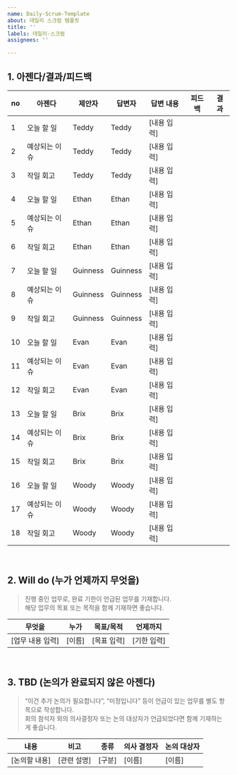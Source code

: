 ```yaml
---
name: Daily-Scrum-Template
about: 데일리 스크럼 템플릿
title: ''
labels: 데일리-스크럼
assignees: ''

---
```


## 1. 아젠다/결과/피드백

| no | 아젠다 | 제안자 | 답변자 | 답변 내용 | 피드백 | 결과 |
|----|--------|--------|--------|------------|---------|--------|
| 1  | 오늘 할 일 | Teddy | Teddy | [내용 입력] |  |  |
| 2  | 예상되는 이슈 | Teddy | Teddy | [내용 입력] |  |  |
| 3  | 작일 회고 | Teddy | Teddy | [내용 입력] |  |  |
| 4  | 오늘 할 일 | Ethan | Ethan | [내용 입력] |  |  |
| 5  | 예상되는 이슈 | Ethan | Ethan | [내용 입력] |  |  |
| 6  | 작일 회고 | Ethan | Ethan | [내용 입력] |  |  |
| 7  | 오늘 할 일 | Guinness | Guinness | [내용 입력] |  |  |
| 8  | 예상되는 이슈 | Guinness | Guinness | [내용 입력] |  |  |
| 9  | 작일 회고 | Guinness | Guinness | [내용 입력] |  |  |
| 10 | 오늘 할 일 | Evan | Evan | [내용 입력] |  |  |
| 11 | 예상되는 이슈 | Evan | Evan | [내용 입력] |  |  |
| 12 | 작일 회고 | Evan | Evan | [내용 입력] |  |  |
| 13 | 오늘 할 일 | Brix | Brix | [내용 입력] |  |  |
| 14 | 예상되는 이슈 | Brix | Brix | [내용 입력] |  |  |
| 15 | 작일 회고 | Brix | Brix | [내용 입력] |  |  |
| 16 | 오늘 할 일 | Woody | Woody | [내용 입력] |  |  |
| 17 | 예상되는 이슈 | Woody | Woody | [내용 입력] |  |  |
| 18 | 작일 회고 | Woody | Woody | [내용 입력] |  |  |

<br />

## 2. Will do (누가 언제까지 무엇을)

> 진행 중인 업무로, 완료 기한이 언급된 업무를 기재합니다.  
> 해당 업무의 목표 또는 목적을 함께 기재하면 좋습니다.

| 무엇을              | 누가   | 목표/목적     | 언제까지 |
|---------------------|--------|----------------|-----------|
| [업무 내용 입력]    | [이름] | [목표 입력]   | [기한 입력] |

<br />

## 3. TBD (논의가 완료되지 않은 아젠다)

> “이건 추가 논의가 필요합니다”, “미정입니다” 등이 언급이 있는 업무를 별도 항목으로 작성합니다.  
> 회의 참석자 외의 의사결정자 또는 논의 대상자가 언급되었다면 함께 기재하는 게 좋습니다.

| 내용 | 비고 | 종류 | 의사 결정자 | 논의 대상자 |
|------|------|------|----------------|----------------|
| [논의할 내용] | [관련 설명] | [구분] | [이름] | [이름] |
